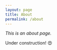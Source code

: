 ```yaml
---
layout: page
title: About
permalink: /about
---
```


*This is an about page.*

Under construction! 😍

